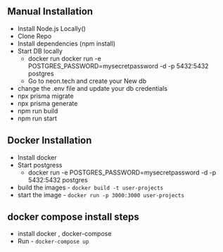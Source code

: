 ## Manual Installation
- Install Node.js Locally()
- Clone Repo 
- Install dependencies  (npm install)
-  Start DB locally  
    - docker run  docker run -e POSTGRES_PASSWORD=mysecretpassword -d -p 5432:5432 postgres
    - Go to neon.tech and create your New db
- change the .env file and update your db credentials
- npx prisma migrate 
- npx prisma generate 
- npm run build 
- npm run start 

## Docker Installation 
- Install docker 
- Start postgress 
    -  docker run -e POSTGRES_PASSWORD=mysecretpassword -d -p 5432:5432 postgres
- build the images -  `docker build -t user-projects`
- start the image - `docker run -p 3000:3000 user-projects` 

## docker compose install steps 
- install docker , docker-compose 
- Run -  `docker-compose up`






